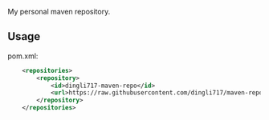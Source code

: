 My personal maven repository.

## Usage
pom.xml:

```xml
    <repositories>
        <repository>
            <id>dingli717-maven-repo</id>
            <url>https://raw.githubusercontent.com/dingli717/maven-repo/public</url>
        </repository>
    </repositories>
```
